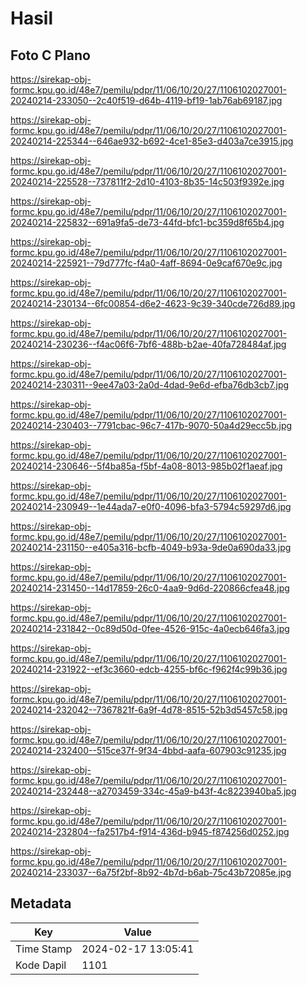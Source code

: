 # Hasil

## Foto C Plano

https://sirekap-obj-formc.kpu.go.id/48e7/pemilu/pdpr/11/06/10/20/27/1106102027001-20240214-233050--2c40f519-d64b-4119-bf19-1ab76ab69187.jpg

https://sirekap-obj-formc.kpu.go.id/48e7/pemilu/pdpr/11/06/10/20/27/1106102027001-20240214-225344--646ae932-b692-4ce1-85e3-d403a7ce3915.jpg

https://sirekap-obj-formc.kpu.go.id/48e7/pemilu/pdpr/11/06/10/20/27/1106102027001-20240214-225528--737811f2-2d10-4103-8b35-14c503f9392e.jpg

https://sirekap-obj-formc.kpu.go.id/48e7/pemilu/pdpr/11/06/10/20/27/1106102027001-20240214-225832--691a9fa5-de73-44fd-bfc1-bc359d8f65b4.jpg

https://sirekap-obj-formc.kpu.go.id/48e7/pemilu/pdpr/11/06/10/20/27/1106102027001-20240214-225921--79d777fc-f4a0-4aff-8694-0e9caf670e9c.jpg

https://sirekap-obj-formc.kpu.go.id/48e7/pemilu/pdpr/11/06/10/20/27/1106102027001-20240214-230134--6fc00854-d6e2-4623-9c39-340cde726d89.jpg

https://sirekap-obj-formc.kpu.go.id/48e7/pemilu/pdpr/11/06/10/20/27/1106102027001-20240214-230236--f4ac06f6-7bf6-488b-b2ae-40fa728484af.jpg

https://sirekap-obj-formc.kpu.go.id/48e7/pemilu/pdpr/11/06/10/20/27/1106102027001-20240214-230311--9ee47a03-2a0d-4dad-9e6d-efba76db3cb7.jpg

https://sirekap-obj-formc.kpu.go.id/48e7/pemilu/pdpr/11/06/10/20/27/1106102027001-20240214-230403--7791cbac-96c7-417b-9070-50a4d29ecc5b.jpg

https://sirekap-obj-formc.kpu.go.id/48e7/pemilu/pdpr/11/06/10/20/27/1106102027001-20240214-230646--5f4ba85a-f5bf-4a08-8013-985b02f1aeaf.jpg

https://sirekap-obj-formc.kpu.go.id/48e7/pemilu/pdpr/11/06/10/20/27/1106102027001-20240214-230949--1e44ada7-e0f0-4096-bfa3-5794c59297d6.jpg

https://sirekap-obj-formc.kpu.go.id/48e7/pemilu/pdpr/11/06/10/20/27/1106102027001-20240214-231150--e405a316-bcfb-4049-b93a-9de0a690da33.jpg

https://sirekap-obj-formc.kpu.go.id/48e7/pemilu/pdpr/11/06/10/20/27/1106102027001-20240214-231450--14d17859-26c0-4aa9-9d6d-220866cfea48.jpg

https://sirekap-obj-formc.kpu.go.id/48e7/pemilu/pdpr/11/06/10/20/27/1106102027001-20240214-231842--0c89d50d-0fee-4526-915c-4a0ecb646fa3.jpg

https://sirekap-obj-formc.kpu.go.id/48e7/pemilu/pdpr/11/06/10/20/27/1106102027001-20240214-231922--ef3c3660-edcb-4255-bf6c-f962f4c99b36.jpg

https://sirekap-obj-formc.kpu.go.id/48e7/pemilu/pdpr/11/06/10/20/27/1106102027001-20240214-232042--7367821f-6a9f-4d78-8515-52b3d5457c58.jpg

https://sirekap-obj-formc.kpu.go.id/48e7/pemilu/pdpr/11/06/10/20/27/1106102027001-20240214-232400--515ce37f-9f34-4bbd-aafa-607903c91235.jpg

https://sirekap-obj-formc.kpu.go.id/48e7/pemilu/pdpr/11/06/10/20/27/1106102027001-20240214-232448--a2703459-334c-45a9-b43f-4c8223940ba5.jpg

https://sirekap-obj-formc.kpu.go.id/48e7/pemilu/pdpr/11/06/10/20/27/1106102027001-20240214-232804--fa2517b4-f914-436d-b945-f874256d0252.jpg

https://sirekap-obj-formc.kpu.go.id/48e7/pemilu/pdpr/11/06/10/20/27/1106102027001-20240214-233037--6a75f2bf-8b92-4b7d-b6ab-75c43b72085e.jpg


## Metadata

| Key        | Value               |
| ---------- | ------------------- |
| Time Stamp | 2024-02-17 13:05:41 |
| Kode Dapil | 1101                |



